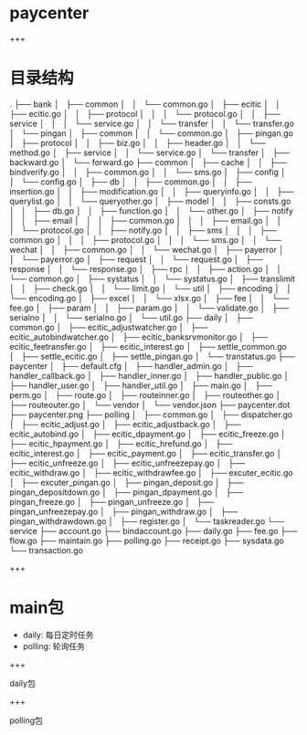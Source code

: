 
paycenter
===

+++

目录结构
===


.
├── bank
│   ├── common
│   │   └── common.go
│   ├── ecitic
│   │   ├── ecitic.go
│   │   ├── protocol
│   │   │   └── protocol.go
│   │   ├── service
│   │   │   └── service.go
│   │   └── transfer
│   │       └── transfer.go
│   └── pingan
│       ├── common
│       │   └── common.go
│       ├── pingan.go
│       ├── protocol
│       │   ├── biz.go
│       │   ├── header.go
│       │   └── method.go
│       ├── service
│       │   └── service.go
│       └── transfer
│           ├── backward.go
│           └── forward.go
├── common
│   ├── cache
│   │   ├── bindverify.go
│   │   ├── common.go
│   │   └── sms.go
│   ├── config
│   │   └── config.go
│   ├── db
│   │   ├── common.go
│   │   ├── insertion.go
│   │   ├── modification.go
│   │   ├── queryinfo.go
│   │   ├── querylist.go
│   │   └── queryother.go
│   ├── model
│   │   ├── consts.go
│   │   ├── db.go
│   │   ├── function.go
│   │   └── other.go
│   ├── notify
│   │   ├── email
│   │   │   ├── common.go
│   │   │   ├── email.go
│   │   │   └── protocol.go
│   │   ├── notify.go
│   │   ├── sms
│   │   │   ├── common.go
│   │   │   ├── protocol.go
│   │   │   └── sms.go
│   │   └── wechat
│   │       ├── common.go
│   │       └── wechat.go
│   ├── payerror
│   │   └── payerror.go
│   ├── request
│   │   └── request.go
│   ├── response
│   │   └── response.go
│   ├── rpc
│   │   ├── action.go
│   │   └── common.go
│   ├── systatus
│   │   └── systatus.go
│   ├── translimit
│   │   ├── check.go
│   │   └── limit.go
│   └── util
│       ├── encoding
│       │   └── encoding.go
│       ├── excel
│       │   └── xlsx.go
│       ├── fee
│       │   └── fee.go
│       ├── param
│       │   ├── param.go
│       │   └── validate.go
│       ├── serialno
│       │   └── serialno.go
│       └── util.go
├── daily
│   ├── common.go
│   ├── ecitic_adjustwatcher.go
│   ├── ecitic_autobindwatcher.go
│   ├── ecitic_banksrvmonitor.go
│   ├── ecitic_feetransfer.go
│   ├── ecitic_interest.go
│   ├── settle_common.go
│   ├── settle_ecitic.go
│   ├── settle_pingan.go
│   └── transtatus.go
├── paycenter
│   ├── default.cfg
│   ├── handler_admin.go
│   ├── handler_callback.go
│   ├── handler_inner.go
│   ├── handler_public.go
│   ├── handler_user.go
│   ├── handler_util.go
│   ├── main.go
│   ├── perm.go
│   ├── route.go
│   ├── routeinner.go
│   ├── routeother.go
│   ├── routeouter.go
│   └── vendor
│       └── vendor.json
├── paycenter.dot
├── paycenter.png
├── polling
│   ├── common.go
│   ├── dispatcher.go
│   ├── ecitic_adjust.go
│   ├── ecitic_adjustback.go
│   ├── ecitic_autobind.go
│   ├── ecitic_dpayment.go
│   ├── ecitic_freeze.go
│   ├── ecitic_hpayment.go
│   ├── ecitic_hrefund.go
│   ├── ecitic_interest.go
│   ├── ecitic_payment.go
│   ├── ecitic_transfer.go
│   ├── ecitic_unfreeze.go
│   ├── ecitic_unfreezepay.go
│   ├── ecitic_withdraw.go
│   ├── ecitic_withdrawfee.go
│   ├── excuter_ecitic.go
│   ├── excuter_pingan.go
│   ├── pingan_deposit.go
│   ├── pingan_depositdown.go
│   ├── pingan_dpayment.go
│   ├── pingan_freeze.go
│   ├── pingan_unfreeze.go
│   ├── pingan_unfreezepay.go
│   ├── pingan_withdraw.go
│   ├── pingan_withdrawdown.go
│   ├── register.go
│   └── taskreader.go
└── service
    ├── account.go
    ├── bindaccount.go
    ├── daily.go
    ├── fee.go
    ├── flow.go
    ├── maintain.go
    ├── polling.go
    ├── receipt.go
    ├── sysdata.go
    └── transaction.go


+++

main包
===

* daily: 每日定时任务
* polling: 轮询任务

+++

daily包

+++

polling包